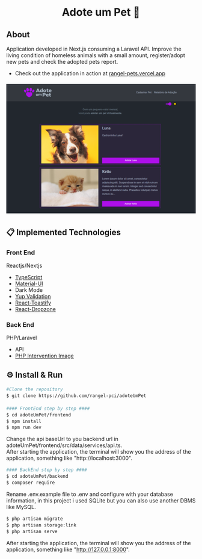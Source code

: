 <h1 align="center">Adote um Pet 🐶</h1>

<h2>About</h2>

Application developed in Next.js consuming a Laravel API.
Improve the living condition of homeless animals with a small amount, register/adopt new pets and check the adopted pets report.


- Check out the application in action at <a href="https://rangel-pets.vercel.app">rangel-pets.vercel.app</a>
<h6 align="center"><kbd><img src="https://github.com/rangel-pci/files/blob/master/adote_um_pet.png" /></kbd></h6>

<h2>📋 Implemented Technologies</h2>

<h3>Front End</h3>

Reactjs/Nextjs
- <a href="https://www.typescriptlang.org/">TypeScript</a>
- <a href="https://mui.com/">Material-UI</a>
- Dark Mode
- <a href="https://www.npmjs.com/package/yup">Yup Validation</a>
- <a href="https://fkhadra.github.io/react-toastify">React-Toastify</a>
- <a href="https://react-dropzone.js.org/">React-Dropzone</a>

<h3>Back End</h3>

PHP/Laravel
- API
- <a href="https://image.intervention.io/v2">PHP Intervention Image</a>

<h2>⚙ Install & Run</h2>

```bash
#Clone the repository
$ git clone https://github.com/rangel-pci/adoteUmPet

#### FrontEnd step by step ####
$ cd adoteUmPet/frontend
$ npm install
$ npm run dev
```
Change the api baseUrl to you backend url in adoteUmPet/frontend/src/data/services/api.ts.<br>
After starting the application, the terminal will show you the address of the application, something like "http://localhost:3000".

```bash
#### BackEnd step by step ####
$ cd adoteUmPet/backend
$ composer require
```
Rename .env.example file to .env and configure with your database information, in this project i used SQLite but you can also use another DBMS like MySQL.
```bash
$ php artisan migrate
$ php artisan storage:link
$ php artisan serve
```
After starting the application, the terminal will show you the address of the application, something like "http://127.0.0.1:8000".
